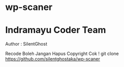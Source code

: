 # wp-scaner
# Indramayu Coder Team
Author : SilentGhost

Recode Boleh Jangan Hapus Copyright Cok !
git clone https://github.com/silentghostaka/wp-scaner


